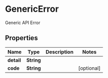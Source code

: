

# GenericError

Generic API Error

## Properties

| Name | Type | Description | Notes |
|------------ | ------------- | ------------- | -------------|
|**detail** | **String** |  |  |
|**code** | **String** |  |  [optional] |



